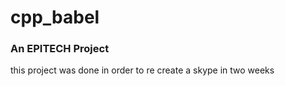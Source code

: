 # cpp_babel

### An EPITECH Project 

this project was done in order to re create a skype in two weeks
